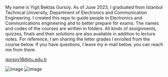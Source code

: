 My name is Yigit Bektas Gursoy. As of June 2023, I graduated from Istanbul Technical University, Department of Electronics and Communication Engineering. I created this repo to guide people in Electronics and Communications engineering and to better prepare for exams. The names and codes of the courses are written in folders. All kinds of assignments, quizzes, finals and their solutions are also available in addition to lecture notes. For reference, I am sharing the letter grades I enrolled from the course below. If you have questions, I leave my e-mail below, you can reach me from there.

gursoy18@itu.edu.tr


![image](https://github.com/grsyigit/Electronics_and_Communication_Engineering_ITU/assets/92864598/26917021-83ef-41fb-b215-215cb2c7d359)
![image](https://github.com/grsyigit/Electronics_and_Communication_Engineering_ITU/assets/92864598/7f850185-c6d3-45bb-af3e-f4bee8b3c080)
